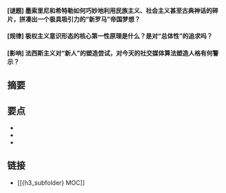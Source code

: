 #### [谜题] 墨索里尼和希特勒如何巧妙地利用民族主义、社会主义甚至古典神话的碎片，拼凑出一个极具吸引力的“新罗马”帝国梦想？


#### [规律] 极权主义意识形态的核心第一性原理是什么？是对“总体性”的追求吗？


#### [影响] 法西斯主义对“新人”的塑造尝试，对今天的社交媒体算法塑造人格有何警示？


## 摘要


## 要点

- 
- 
- 

## 链接

- [[{h3_subfolder} MOC]]
